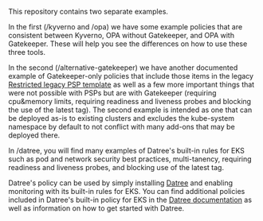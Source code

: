 This repository contains two separate examples.

In the first (/kyverno and /opa) we have some example policies that are consistent between Kyverno, OPA without Gatekeeper, and OPA with Gatekeeper. These will help you see the differences on how to use these three tools.

In the second (/alternative-gatekeeper) we have another documented example of Gatekeeper-only policies that include those items in the legacy [Restricted legacy PSP template](https://kubernetes.io/docs/concepts/security/pod-security-standards/#restricted) as well as a few more important things that were not possible with PSPs but are with Gatekeeper (requiring cpu&memory limits, requiring readiness and liveness probes and blocking the use of the latest tag). The second example is intended as one that can be deployed as-is to existing clusters and excludes the kube-system namespace by default to not conflict with many add-ons that may be deployed there.

In /datree, you will find many examples of Datree's built-in rules for EKS such as pod and network security best practices, multi-tanency, requiring readiness and liveness probes, and blocking use of the latest tag.

Datree's policy can be used by simply installing [Datree](https://github.com/datreeio/datree) and enabling monitoring with its built-in rules for EKS. You can find additional policies included in Datree's built-in policy for EKS in the [Datree documentation](https://hub.datree.io/) as well as information on how to get started with Datree.
